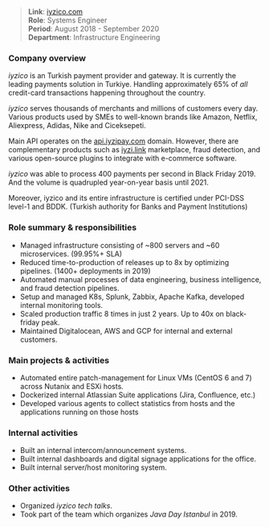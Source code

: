 
<title>iyzi Ödeme ve Elektronik Para Hizmetleri A.Ş.</title>

> **Link**: [iyzico.com](https://iyzico.com) \
> **Role**: Systems Engineer \
> **Period**: August 2018 - September 2020 \
> **Department**: Infrastructure Engineering

### Company overview

_iyzico_ is an Turkish payment provider and gateway. It is currently the leading
payments solution in Turkiye. Handling approximately 65% of _all_ credit-card
transactions happening throughout the country.

_iyzico_ serves thousands of merchants and millions of customers every day.
Various products used by SMEs to well-known brands like Amazon, Netflix,
Aliexpress, Adidas, Nike and Ciceksepeti.

Main API operates on the [api.iyzipay.com](https://api.iyzipay.com) domain.
However, there are complementary products such as [iyzi.link](https://iyzi.link)
marketplace, fraud detection, and various open-source plugins to integrate with
e-commerce software.

_iyzico_ was able to process 400 payments per second in Black Friday 2019. And
the volume is quadrupled year-on-year basis until 2021.

Moreover, iyzico and its entire infrastructure is certified under PCI-DSS
level-1 and BDDK. (Turkish authority for Banks and Payment Institutions)

### Role summary & responsibilities

- Managed infrastructure consisting of ~800 servers and ~60 microservices.
  (99.95%+ SLA)
- Reduced time-to-production of releases up to 8x by optimizing pipelines.
  (1400+ deployments in 2019)
- Automated manual processes of data engineering, business intelligence, and
  fraud detection pipelines.
- Setup and managed K8s, Splunk, Zabbix, Apache Kafka, developed internal
  monitoring tools.
- Scaled production traffic 8 times in just 2 years. Up to 40x on black-friday
  peak.
- Maintained Digitalocean, AWS and GCP for internal and external customers.

### Main projects & activities

- Automated entire patch-management for Linux VMs (CentOS 6 and 7) across
  Nutanix and ESXi hosts.
- Dockerized internal Atlassian Suite applications (Jira, Confluence, etc.)
- Developed various agents to collect statistics from hosts and the applications
  running on those hosts

### Internal activities

- Built an internal intercom/announcement systems.
- Built internal dashboards and digital signage applications for the office.
- Built internal server/host monitoring system.

### Other activities

- Organized _iyzico tech talks_.
- Took part of the team which organizes _Java Day Istanbul_ in 2019.

